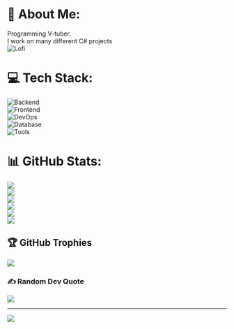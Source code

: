 # 💫 About Me:
Programming V-tuber.<br/>
I work on many different C# projects<br/>
![Lofi](https://user-images.githubusercontent.com/74038190/212750155-3ceddfbd-19d3-40a3-87af-8d329c8323c4.gif)<br/>
# 💻 Tech Stack:
![Backend](https://github-readme-tech-stack.vercel.app/api/cards?title=Backend&lineCount=1&theme=tokyonight&line1=dotnet%2C.NET%2C512BD4%3Bpython%2CPYTHON%2C3776AB%3Bcplusplus%2CC%2B%2B%2C00599C%3BJAVA%2CJAVA%2Cffffff%3B)<br/>
![Frontend](https://github-readme-tech-stack.vercel.app/api/cards?title=Frontend&lineCount=1&theme=tokyonight&line1=javascript%2CJS%2CF7DF1E%3Bvuedotjs%2CVue.js%2C4FC08D%3Bblazor%2CBlazor%2C512BD4%3Bhtml5%2CHTML%2CE34F26%3Bcss3%2CCSS%2C1572B6%3B)<br/>
![DevOps](https://github-readme-tech-stack.vercel.app/api/cards?title=DevOps&lineCount=1&theme=tokyonight&line1=nginx%2CNGINX%2C009639%3Bdocker%2CDocker%2C2496ED%3Bkubernetes%2CKubernetes%2C326CE5%3B)<br/>
![Database](https://github-readme-tech-stack.vercel.app/api/cards?title=Database&lineCount=1&theme=tokyonight&line1=postgresql%2Cpostgresql%2C4169E1%3Bmariadb%2Cmariadb%2C003545%3Bmysql%2Cmysql%2C4479A1%3B)<br/>
![Tools](https://github-readme-tech-stack.vercel.app/api/cards?title=Tools&lineCount=4&theme=tokyonight&line1=nginxproxymanager%2CNPM%2CF15833%3Bportainer%2Cportainer%2C13BEF9%3Bcloudflare%2Ccloudflare%2CF38020%3Bgit%2Cgit%2CF05032%3B&line2=elastic%2Celastic%2C005571%3Bredis%2Credis%2CFF4438%3Bcaddy%2Ccaddy%2C1F88C0%3Bminio%2Cminio%2CC72E49%3B&line3=figma%2Cfigma%2CF24E1E%3Bgitea%2Cgitea%2C609926%3Bpostman%2Cpostman%2CFF6C37%3Bopensearch%2Copensearch%2C005EB8%3B&line4=swagger%2Cswagger%2C85EA2D%3Binsomnia%2Cinsomnia%2C4000BF%3Btermius%2Ctermius%2C000000%3B)<br/>
# 📊 GitHub Stats:
![](https://github-profile-summary-cards.vercel.app/api/cards/profile-details?username=elar1s&theme=tokyonight)<br/>
![](https://github-readme-stats.vercel.app/api?username=elar1s&theme=tokyonight&hide_border=true&include_all_commits=true&count_private=true)<br/>
![](https://github-profile-summary-cards.vercel.app/api/cards/repos-per-language?username=elar1s&theme=tokyonight&exclude=)<br/>
![](https://github-profile-summary-cards.vercel.app/api/cards/most-commit-language?username=elar1s&theme=tokyonight&exclude=)<br/>
![](https://github-readme-streak-stats.herokuapp.com/?user=elar1s&theme=tokyonight&hide_border=true)<br/>
![](https://github-readme-stats.vercel.app/api/top-langs/?username=elar1s&theme=tokyonight&hide_border=true&include_all_commits=true&count_private=true&layout=compact)<br/>
## 🏆 GitHub Trophies
![](https://github-profile-trophy.vercel.app/?username=elar1s&theme=radical&no-frame=true&no-bg=true&margin-w=4)<br/>

### ✍️ Random Dev Quote
![](https://quotes-github-readme.vercel.app/api?type=horizontal&theme=tokyonight)<br/>


---
[![](https://visitcount.itsvg.in/api?id=elar1s&icon=0&color=0)](https://visitcount.itsvg.in)</br>
<!-- Proudly created with GPRM ( https://gprm.itsvg.in ) -->

